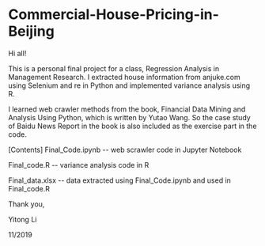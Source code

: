 # Commercial-House-Pricing-in-Beijing

Hi all!

This is a personal final project for a class, Regression Analysis in Management Research. I extracted house information from anjuke.com using Selenium and re in Python and implemented variance analysis using R.

I learned web crawler methods from the book, Financial Data  Mining and Analysis Using Python, which is written by Yutao Wang. So the case study of Baidu News Report in the book is also  included as the exercise part in the code.

[Contents]
Final_Code.ipynb -- web scrawler code in Jupyter Notebook

Final_code.R     -- variance analysis code in R

Final_data.xlsx  -- data extracted using Final_Code.ipynb and used in Final_code.R

Thank you,

Yitong Li

11/2019
